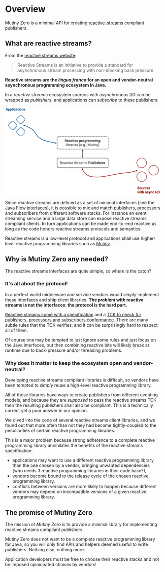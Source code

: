 # Overview

Mutiny Zero is a minimal API for creating [reactive-streams](https://www.reactive-streams.org) compliant publishers.

## What are reactive streams?

From the [reactive streams website](https://www.reactive-streams.org):

> Reactive Streams is an initiative to provide a standard for asynchronous stream processing with non-blocking back pressure.

**Reactive streams are the _lingua franca_ for an open and vendor-neutral asynchronous programming ecosystem in Java.**

In a _reactive streams_ ecosystem _sources_ with asynchronous I/O can be wrapped as _publishers_, and applications can _subscribe_ to these publishers:

![Reactive Streams ecosystem](assets/reactive-ecosystem.png)

Since reactive streams are defined as a set of minimal interfaces (see the [Java Flow interfaces](https://docs.oracle.com/en/java/javase/11/docs/api/java.base/java/util/concurrent/Flow.html)), it is possible to mix and match publishers, processors and subscribers from different software stacks.
For instance an event streaming service and a large data store can expose reactive streams compliant clients.
In turn applications can be made end-to-end reactive as long as the code honors reactive streams protocols and semantics.

Reactive streams is a low-level protocol and applications shall use higher-level reactive programming libraries such as [Mutiny](https://smallrye.io/smallrye-mutiny/).

## Why is Mutiny Zero any needed?

The reactive streams interfaces are quite simple, so where is the catch?

### It's all about the protocol!

In a perfect world middleware and service vendors would _simply_ implement these interfaces and ship client libraries.
**The problem with reactive streams is not the interfaces: the protocol is the hard part.**

[Reactive streams come with a specification](https://github.com/reactive-streams/reactive-streams-jvm/blob/v1.0.3/README.md#specification) and a [TCK to check for publishers, processors and subscribers conformance](https://github.com/reactive-streams/reactive-streams-jvm/tree/v1.0.3/tck).
There are many subtle rules that the TCK verifies, and it can be surprisingly hard to respect all of them.

Of course one may be tempted to just ignore some rules and just focus on the Java interfaces, but then combining reactive bits will likely break at runtime due to back-pressure and/or threading problems.

### Why does it matter to keep the ecosystem open and vendor-neutral?

Developing reactive streams compliant libraries is difficult, so vendors have been tempted to _simply_ reuse a high-level reactive programming library.

All of these libraries have ways to create publishers from different eventing models, and because they are _supposed_ to pass the reactive streams TCK then the resulting publishers shall also be compliant.
This is a technically correct yet a poor answer in our opinion.

We dived into the code of several reactive streams client libraries, and we found out that more often than not they had become tightly-coupled to the peculiarities of certain reactive programming libraries.

This is a major problem because strong adherence to a complete reactive programming library annihilates the benefits of the reactive streams specification:

* applications may want to use a different reactive programming library than the one chosen by a vendor, bringing unwanted dependencies (who needs 3 reactive programming libraries in their code base?), 
* vendors become bound to the release cycle of the chosen reactive programming library,
* conflicts between versions are more likely to happen because different vendors may depend on incompatible versions of a given reactive programming library.

## The promise of Mutiny Zero

The mission of _Mutiny Zero_ is to provide a minimal library for implementing reactive streams compliant publishers.

Mutiny Zero does not want to be a complete reactive programming library for Java, so you will only find APIs and helpers deemed useful to write publishers.
Nothing else, nothing more.

Application developers must be free to choose their reactive stacks and not be imposed opinionated choices by vendors! 
